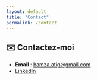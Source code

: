 ```yaml
---
layout: default
title: "Contact"
permalink: /contact
---
```


## ✉️ Contactez-moi

- **Email** : hamza.atig@gmail.com  
- [LinkedIn](https://www.linkedin.com/in/hamza-%F0%9F%92%BB-atig-88760559/)
